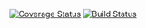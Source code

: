 [![Coverage Status](https://coveralls.io/repos/github/sergiokopplin/todo-mvc-api/badge.svg?branch=master)](https://coveralls.io/github/sergiokopplin/todo-mvc-api?branch=master)
[![Build Status](https://www.travis-ci.com/sergiokopplin/clean-ts-api-v2.svg?branch=master)](https://www.travis-ci.com/sergiokopplin/clean-ts-api-v2)